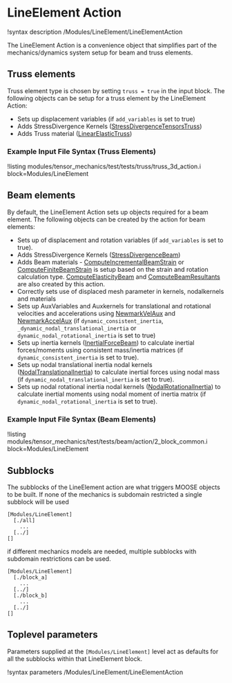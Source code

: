 # LineElement Action

!syntax description /Modules/LineElement/LineElementAction

The LineElement Action is a convenience object that simplifies part of the
mechanics/dynamics system setup for beam and truss elements.

## Truss elements

Truss element type is chosen by setting `truss = true` in the input block. The following objects can be setup for a truss element by the LineElement Action:

- Sets up displacement variables (if `add_variables` is set to true)
- Adds StressDivergence Kernels ([StressDivergenceTensorsTruss](/StressDivergenceTensorsTruss.md))
- Adds Truss material ([LinearElasticTruss](/LinearElasticTruss.md))

### Example Input File Syntax (Truss Elements)

!listing modules/tensor_mechanics/test/tests/truss/truss_3d_action.i block=Modules/LineElement

## Beam elements

By default, the LineElement Action sets up objects required for a beam element. The following objects can be created by the action for beam elements:

- Sets up of displacement and rotation variables (if `add_variables` is set to true).
- Adds StressDivergence Kernels ([StressDivergenceBeam](/StressDivergenceBeam.md))
- Adds Beam materials - [ComputeIncrementalBeamStrain](/ComputeIncrementalBeamStrain.md) or [ComputeFiniteBeamStrain](/ComputeFiniteBeamStrain.md) is setup based on the strain and rotation calculation type. [ComputeElasticityBeam](/ComputeElasticityBeam.md) and [ComputeBeamResultants](/ComputeBeamResultants.md) are also created by this action.
- Correctly sets use of displaced mesh parameter in kernels, nodalkernels and materials
- Sets up AuxVariables and Auxkernels for translational and rotational velocities and accelerations using [NewmarkVelAux](/NewmarkVelAux.md) and [NewmarkAccelAux](/NewmarkAccelAux.md) (if `dynamic_consistent_inertia`, `_dynamic_nodal_translational_inertia` or `dynamic_nodal_rotational_inertia` is set to true)
- Sets up inertia kernels ([InertialForceBeam](/InertialForceBeam.md)) to calculate inertial forces/moments using consistent mass/inertia matrices (if `dynamic_consistent_inertia` is set to true).
- Sets up nodal translational inertia nodal kernels ([NodalTranslationalInertia](/NodalTranslationalInertia.md)) to calculate inertial forces using nodal mass (if `dynamic_nodal_translational_inertia` is set to true).
- Sets up nodal rotational inertia nodal kernels ([NodalRotationalInertia](/NodalRotationalInertia.md)) to calculate inertial moments using nodal moment of inertia matrix (if `dynamic_nodal_rotational_inertia` is set to true).

### Example Input File Syntax (Beam Elements)

!listing modules/tensor_mechanics/test/tests/beam/action/2_block_common.i block=Modules/LineElement

## Subblocks

The subblocks of the LineElement action are what triggers MOOSE objects to be built.
If none of the mechanics is subdomain restricted a single subblock will be used

```
[Modules/LineElement]
  [./all]
    ...
  [../]
[]
```

if different mechanics models are needed, multiple subblocks with subdomain restrictions
can be used.

```
[Modules/LineElement]
  [./block_a]
    ...
  [../]
  [./block_b]
    ...
  [../]
[]
```

## Toplevel parameters

Parameters supplied at the `[Modules/LineElement]` level act as
defaults for all the subblocks within that LineElement block.

!syntax parameters /Modules/LineElement/LineElementAction
